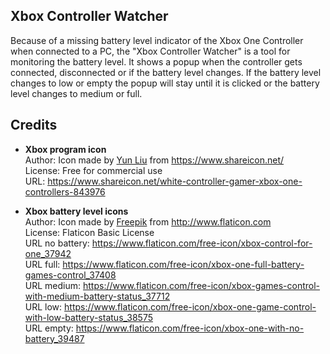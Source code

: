 ## Xbox Controller Watcher

Because of a missing battery level indicator of the Xbox One Controller when connected to a PC, the "Xbox Controller Watcher" is a tool for monitoring the battery level. It shows a popup when the controller gets connected, disconnected or if the battery level changes. If the battery level changes to low or empty the popup will stay until it is clicked or the battery level changes to medium or full.

## Credits

-   **Xbox program icon**  
    Author: Icon made by [Yun Liu](https://www.shareicon.net/author/yun-liu) from https://www.shareicon.net/  
    License: Free for commercial use  
    URL: https://www.shareicon.net/white-controller-gamer-xbox-one-controllers-843976  
    
-   **Xbox battery level icons**  
    Author: Icon made by [Freepik](http://www.freepik.com/) from http://www.flaticon.com  
    License: Flaticon Basic License  
    URL no battery: https://www.flaticon.com/free-icon/xbox-control-for-one_37942  
    URL full: https://www.flaticon.com/free-icon/xbox-one-full-battery-games-control_37408  
    URL medium: https://www.flaticon.com/free-icon/xbox-games-control-with-medium-battery-status_37712  
    URL low: https://www.flaticon.com/free-icon/xbox-one-game-control-with-low-battery-status_38575  
    URL empty: https://www.flaticon.com/free-icon/xbox-one-with-no-battery_39487  
